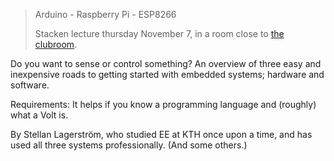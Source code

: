 <!-- 
.. title: Embedded Deathmatch
.. slug: embedded
.. date: 2019-10-24 22:57:00 CEST
.. description:
.. category: 2019
-->

> Arduino - Raspberry Pi - ESP8266
>
> Stacken lecture thursday November 7, in a room close to [the clubroom].

Do you want to sense or control something? An overview of three easy
and inexpensive roads to getting started with embedded systems;
hardware and software.

<!-- TEASER_END -->

Requirements: It helps if you know a programming language and
(roughly) what a Volt is.

By Stellan Lagerström, who studied EE at KTH once upon a time, and has
used all three systems professionally. (And some others.)

[the clubroom]: https://www.kth.se/places/room/id/dff6aecb-9ad4-43dd-9682-0b0cd3bac131
